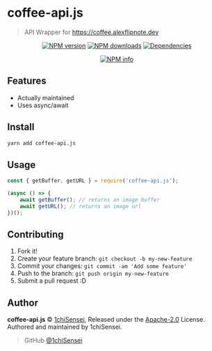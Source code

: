 # coffee-api.js

> API Wrapper for https://coffee.alexflipnote.dev

<div align="center">
	<p>
		<a href="https://www.npmjs.com/package/coffee-api.js"><img src="https://img.shields.io/npm/v/coffee-api.js.svg?maxAge=3600" alt="NPM version" /></a>
		<a href="https://www.npmjs.com/package/coffee-api.js"><img src="https://img.shields.io/npm/dt/coffee-api.js?maxAge=3600" alt="NPM downloads" /></a>
		<a href="https://david-dm.org/Shukaaku/coffee-api.js"><img src="https://david-dm.org/Shukaaku/coffee-api.js/status.svg?maxAge=3600" alt="Dependencies" /></a>
	</p>
	<p>
		<a href="https://nodei.co/npm/coffee-api.js/"><img src="https://nodei.co/npm/coffee-api.js.png?downloads=true&stars=true" alt="NPM info" /></a>
	</p>
</div>

## Features

- Actually maintained
- Uses async/await

## Install

```bash
yarn add coffee-api.js
```

## Usage

```js
const { getBuffer, getURL } = require('coffee-api.js');

(async () => {
	await getBuffer(); // returns an image buffer
	await getURL(); // returns an image url
})();
```

## Contributing

1. Fork it!
2. Create your feature branch: `git checkout -b my-new-feature`
3. Commit your changes: `git commit -am 'Add some feature'`
4. Push to the branch: `git push origin my-new-feature`
5. Submit a pull request :D

## Author

**coffee-api.js** © [1chiSensei](https://github.com/1chiSensei), Released under the [Apache-2.0](https://github.com/Shukaaku/coffee-api.js/blob/main/LICENSE) License.<br>
Authored and maintained by 1chiSensei.

> GitHub [@1chiSensei](https://github.com/1chiSensei)
